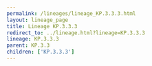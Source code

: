 ```yaml
---
permalink: /lineages/lineage_KP.3.3.3.html
layout: lineage_page
title: Lineage KP.3.3.3
redirect_to: ../lineage.html?lineage=KP.3.3.3
lineage: KP.3.3.3
parent: KP.3.3
children: ['KP.3.3.3']
---
```

